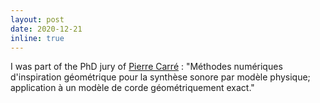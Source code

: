 ```yaml
---
layout: post
date: 2020-12-21
inline: true
---
```


I was part of the PhD jury of [Pierre Carré](https://www.youtube.com/watch?v=MDf8OzJ2Uuw) : "Méthodes numériques d'inspiration géométrique pour la synthèse sonore par modèle physique; application à un modèle de corde géométriquement exact." 
